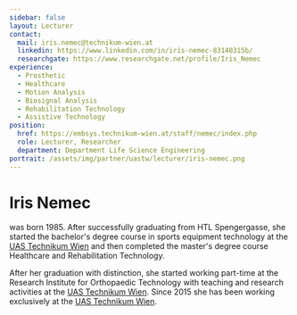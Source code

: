 ```yaml
---
sidebar: false
layout: Lecturer
contact:
  mail: iris.nemec@technikum-wien.at
  linkedin: https://www.linkedin.com/in/iris-nemec-83140315b/
  researchgate: https://www.researchgate.net/profile/Iris_Nemec
experience:
  - Prosthetic
  - Healthcare
  - Motion Analysis
  - Biosignal Analysis
  - Rehabilitation Technology
  - Assistive Technology
position:
  href: https://embsys.technikum-wien.at/staff/nemec/index.php
  role: Lecturer, Researcher
  department: Department Life Science Engineering
portrait: /assets/img/partner/uastw/lecturer/iris-nemec.png
---
```


# Iris Nemec

was born 1985.
After successfully graduating from HTL Spengergasse, she started the bachelor's degree course in sports equipment technology at the [UAS Technikum Wien](/studyathome/partner/uastw/) and then completed the master's degree course Healthcare and Rehabilitation Technology.

<!-- more -->

After her graduation with distinction, she started working part-time at the Research Institute for Orthopaedic Technology with teaching and research activities at the [UAS Technikum Wien](/studyathome/partner/uastw/).
Since 2015 she has been working exclusively at the [UAS Technikum Wien](/studyathome/partner/uastw/).
